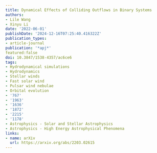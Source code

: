```yaml
---
title: Dynamical Effects of Colliding Outflows in Binary Systems
authors:
- Lile Wang
- Xinyu Li
date: '2022-06-01'
publishDate: '2024-12-16T07:25:40.416322Z'
publication_types:
- article-journal
publication: '*apj*'
featured:false
doi: 10.3847/1538-4357/ac6ce6
tags:
- Hydrodynamical simulations
- Hydrodynamics
- Stellar winds
- Fast solar wind
- Pulsar wind nebulae
- Orbital evolution
- '767'
- '1963'
- '1636'
- '1872'
- '2215'
- '1178'
- Astrophysics - Solar and Stellar Astrophysics
- Astrophysics - High Energy Astrophysical Phenomena
links:
- name: arXiv
  url: https://arxiv.org/abs/2203.02615
---
```

